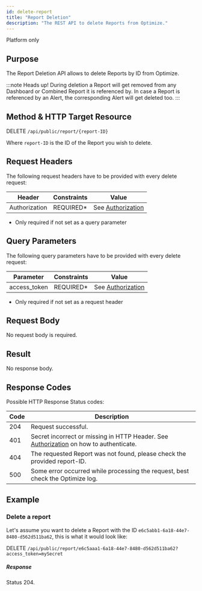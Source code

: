 ```yaml
---
id: delete-report
title: "Report Deletion"
description: "The REST API to delete Reports from Optimize."
---
```


<span class="badge badge--platform">Platform only</span>

## Purpose

The Report Deletion API allows to delete Reports by ID from Optimize.

:::note Heads up!
During deletion a Report will get removed from any Dashboard or Combined Report it is referenced by. In case a Report is referenced by an Alert, the corresponding Alert will get deleted too.
:::

## Method & HTTP Target Resource

DELETE `/api/public/report/{report-ID}`

Where `report-ID` is the ID of the Report you wish to delete.

## Request Headers

The following request headers have to be provided with every delete request:

|Header|Constraints|Value|
|--- |--- |--- |
|Authorization|REQUIRED*|See [Authorization](../../authorization)|

* Only required if not set as a query parameter

## Query Parameters

The following query parameters have to be provided with every delete request:

|Parameter|Constraints|Value|
|--- |--- |--- |
|access_token|REQUIRED*|See [Authorization](../../authorization)|

* Only required if not set as a request header

## Request Body

No request body is required.

## Result

No response body.

## Response Codes

Possible HTTP Response Status codes:

|Code|Description|
|--- |--- |
|204|Request successful.|
|401|Secret incorrect or missing in HTTP Header. See [Authorization](../../authorization) on how to authenticate.|
|404|The requested Report was not found, please check the provided report-ID.|
|500|Some error occurred while processing the request, best check the Optimize log.|



## Example

### Delete a report
Let's assume you want to delete a Report with the ID `e6c5abb1-6a18-44e7-8480-d562d511ba62`, this is what it would look like:

DELETE `/api/public/report/e6c5aaa1-6a18-44e7-8480-d562d511ba62?access_token=mySecret`

##### Response

Status 204.
